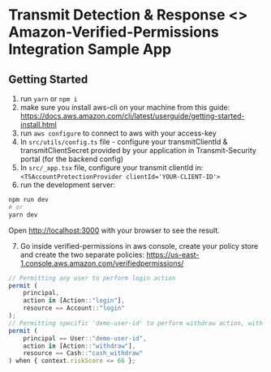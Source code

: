 # Transmit Detection & Response <> Amazon-Verified-Permissions Integration Sample App
## Getting Started

1) run `yarn` or `npm i`
2) make sure you install aws-cli on your machine from this guide: https://docs.aws.amazon.com/cli/latest/userguide/getting-started-install.html
3) run `aws configure` to connect to aws with your access-key
4) In `src/utils/config.ts` file - configure your transmitClientId & transmitClientSecret provided by your application in Transmit-Security portal (for the backend config)
5) In `src/_app.tsx` file, configure your transmit clientId in: `<TSAccountProtectionProvider clientId='YOUR-CLIENT-ID'>`
6) run the development server:

```bash
npm run dev
# or
yarn dev
```

Open [http://localhost:3000](http://localhost:3000) with your browser to see the result.

7) Go inside verified-permissions in aws console, create your policy store and create the two separate policies:
https://us-east-1.console.aws.amazon.com/verifiedpermissions/

```javascript
// Permitting any user to perform login action
permit (
    principal,
    action in [Action::"login"],
    resource == Account::"login"
);
// Permitting specific 'demo-user-id' to perform withdraw action, with additional condition on drs riskScore detection result
permit (
    principal == User::"demo-user-id",
    action in [Action::"withdraw"],
    resource == Cash::"cash_withdraw"
) when { context.riskScore <= 66 };
```
